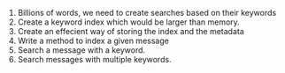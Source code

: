 1. Billions of words, we need to create searches based on their keywords
2. Create a keyword index which would be larger than memory.
3. Create an effecient way of storing the index and the metadata
4. Write a method to index a given message
5. Search a message with a keyword.
6. Search messages with multiple keywords.
